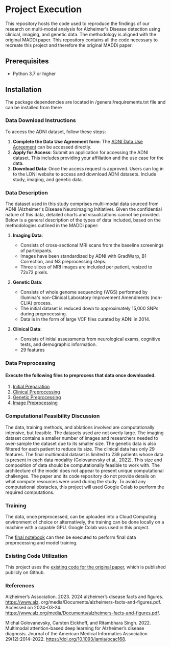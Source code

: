 # Project Execution

This repository hosts the code used to reproduce the findings of our research on multi-modal analysis for Alzheimer's Disease detection using clinical, imaging, and genetic data. The methodology is aligned with the original MADDi paper.
This repository contains all the code necessary to recreate this project and therefore the original MADDi paper.

## Prerequisites

- Python 3.7 or higher

## Installation

The package dependencies are located in /general/requirements.txt file and can be installed from there

### Data Download Instructions

To access the ADNI dataset, follow these steps:

1.   **Complete the Data Use Agreement form**: The  [ADNI Data Use Agreement](https://ida.loni.usc.edu/collaboration/access/appLicense.jsp) can be accessed directly.
2.   **Apply for Access**: Submit an application for accessing the ADNI dataset. This includes providing your affiliation and the use case for the data.
3. **Download Data**: Once the access request is approved. Users can log in to the LONI website to access and download ADNI datasets. Include study, imaging, and genetic data.

### Data Description

The dataset used in this study comprises multi-modal data sourced from ADNI (Alzheimer's Disease Neuroimaging Initiative). Given the confidential nature of this data, detailed charts and visualizations cannot be provided. Below is a general description of the types of data included, based on the methodologies outlined in the MADDi paper:

1. **Imaging Data**:
   - Consists of cross-sectional MRI scans from the baseline screenings of participants.
   - Images have been standardized by ADNI with GradWarp, B1 Correction, and N3 preprocessing steps.
   - Three slices of MRI images are included per patient, resized to 72x72 pixels.

2. **Genetic Data**:
   - Consists of whole genome sequencing (WGS) performed by Illumina's non-Clinical Laboratory Improvement Amendments (non-CLIA) process.
   - The initial dataset is reduced down to approximately 15,000 SNPs during preprocessing.
   - Data is in the form of large VCF files curated by ADNI in 2014.

3. **Clinical Data**:
   - Consists of initial assessments from neurological exams, cognitive tests, and demographic information.
   - 29 features
  
### Data Preprocessing
#### Execute the following files to preprocess that data once downloaded.
1. [Initial Preparation](https://github.com/tomasanthony/cs598-project/blob/main/general/diagnosis_making.ipynb)
2. [Clinical Preprocessing](https://github.com/tomasanthony/cs598-project/tree/main/preprocess_clinical)
3. [Genetic Preprocessing](https://github.com/tomasanthony/cs598-project/tree/main/preprocess_genetic)
4. [Image Preprocessing](https://github.com/tomasanthony/cs598-project/tree/main/preprocess_images)

### Computational Feasibility Discussion
The data, training methods, and ablations involved are computationally intensive, but feasible. The
datasets used are not overly large. The imaging dataset contains a smaller number of images and
researchers needed to over-sample the dataset due to its smaller size. The genetic data is also
filtered for each patient to reduce its size. The clinical data has only 29 features. The final multimodal dataset is limited to 239 patients whose data is present in each data modality (Golovanevsky
et al., 2022). This size and composition of data should be computationally feasible to work with.
The architecture of the model does not appear to present unique computational challenges. The
paper and its code repository do not provide details on what compute resources were used during
the study. To avoid any computational obstacles, this project will used Google Colab to perform
the required computations.

### Training
The data, once preprocessed, can be uploaded into a Cloud Computing environment of choice or alternatively, the training can be done locally on a machine with a capable GPU.
Google Colab was used in this project.

The [final notebook](https://github.com/tomasanthony/cs598-project/blob/main/Team_112.ipynb) can then be executed to perform final data preprocessing and model training. 


### Existing Code Utilization
This project uses the [existing code for the original paper](https://github.com/rsinghlab/MADDi/tree/main), which is published publicly on Github.

### References
Alzheimer’s Association. 2023. 2024 alzheimer’s disease facts and figures. https://www.alz.
org/media/Documents/alzheimers-facts-and-figures.pdf. Accessed on 2024-03-24.
https://www.alz.org/media/Documents/alzheimers-facts-and-figures.pdf.


Michal Golovanevsky, Carsten Eickhoff, and Ritambhara Singh. 2022. Multimodal attention-based
deep learning for Alzheimer’s disease diagnosis. Journal of the American Medical Informatics
Association 29(12):2014–2022. https://doi.org/10.1093/jamia/ocac168.
